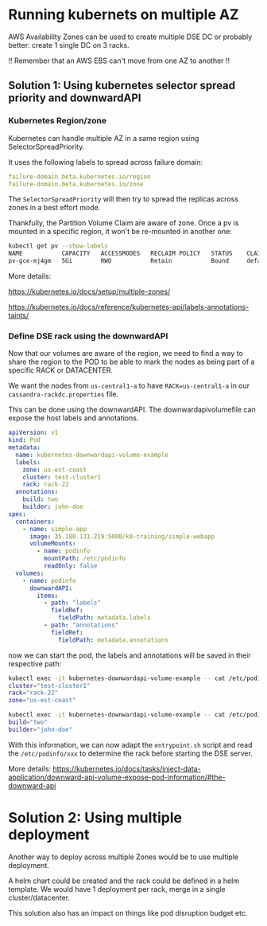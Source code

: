 # Running kubernets on multiple AZ

AWS Availability Zones can be used to create multiple DSE DC or probably better: create 1 single DC on 3 racks. 

!! Remember that an AWS EBS can't move from one AZ to another !! 

## Solution 1: Using kubernetes selector spread priority and downwardAPI
### Kubernetes Region/zone

Kubernetes can handle multiple AZ in a same region using SelectorSpreadPriority.

It uses the following labels to spread across failure domain:

```yaml
failure-domain.beta.kubernetes.io/region
failure-domain.beta.kubernetes.io/zone
```
 
The `SelectorSpreadPriority` will then try to spread the replicas across zones in a best effort mode.

Thankfully, the Partition Volume Claim are aware of zone. Once a pv is mounted in a specific region, it won't be re-mounted in another one:

```bash
kubectl get pv --show-labels
NAME           CAPACITY   ACCESSMODES   RECLAIM POLICY   STATUS    CLAIM            STORAGECLASS    REASON    AGE       LABELS
pv-gce-mj4gm   5Gi        RWO           Retain           Bound     default/claim1   manual                    46s       failure-domain.beta.kubernetes.io/region=us-central1,failure-domain.beta.kubernetes.io/zone=us-central1-a
```


More details: 

https://kubernetes.io/docs/setup/multiple-zones/

https://kubernetes.io/docs/reference/kubernetes-api/labels-annotations-taints/

### Define DSE rack using the downwardAPI
Now that our volumes are aware of the region, we need to find a way to share the region to the POD to be able to mark the nodes as being part of a specific RACK or DATACENTER.

We want the nodes from `us-central1-a` to have `RACK=us-central1-a` in our `cassandra-rackdc.properties` file.

This can be done using the downwardAPI. The downwardapivolumefile can expose the host labels and annotations.

```yaml
apiVersion: v1
kind: Pod
metadata:
  name: kubernetes-downwardapi-volume-example
  labels:
    zone: us-est-coast
    cluster: test-cluster1
    rack: rack-22
  annotations:
    build: two
    builder: john-doe
spec:
  containers:
    - name: simple-app
      image: 35.180.131.219:5000/k8-training/simple-webapp
      volumeMounts:
        - name: podinfo
          mountPath: /etc/podinfo
          readOnly: false
  volumes:
    - name: podinfo
      downwardAPI:
        items:
          - path: "labels"
            fieldRef:
              fieldPath: metadata.labels
          - path: "annotations"
            fieldRef:
              fieldPath: metadata.annotations
```

now we can start the pod, the labels and annotations will be saved in their respective path:

```bash
kubectl exec -it kubernetes-downwardapi-volume-example -- cat /etc/podinfo/labels
cluster="test-cluster1"
rack="rack-22"
zone="us-est-coast"

kubectl exec -it kubernetes-downwardapi-volume-example -- cat /etc/podinfo/annotations
build="two"
builder="john-doe"
```

With this information, we can now adapt the `entrypoint.sh` script and read the `/etc/podinfo/xxx` to determine the rack before starting the DSE server.

More details: https://kubernetes.io/docs/tasks/inject-data-application/downward-api-volume-expose-pod-information/#the-downward-api

# Solution 2: Using multiple deployment
Another way to deploy across multiple Zones would be to use multiple deployment.

A helm chart could be created and the rack could be defined in a helm template. We would have 1 deployment per rack, merge in a single cluster/datacenter.

This solution also has an impact on things like pod disruption budget etc.